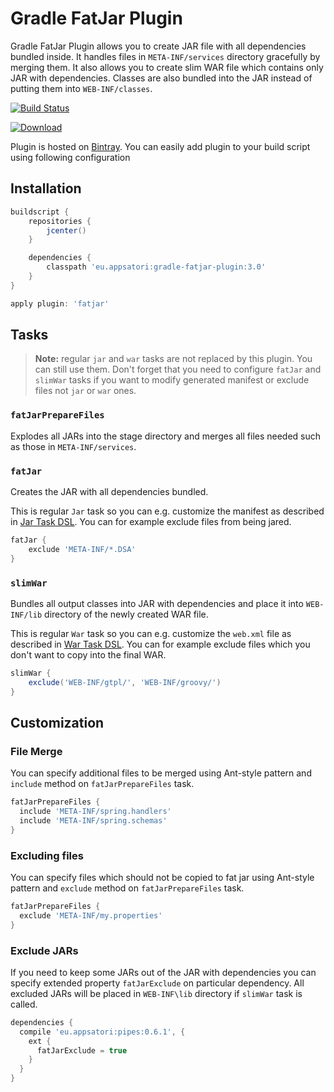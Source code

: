 # Gradle FatJar Plugin

Gradle FatJar Plugin allows you to create JAR file with all dependencies bundled inside. It handles files in `META-INF/services`
directory gracefully by merging them. It also allows you to create slim WAR file which contains only JAR with dependencies.
Classes are also bundled into the JAR instead of putting them into `WEB-INF/classes`.

[![Build Status](https://travis-ci.org/jbaruch/gradle-fatjar-plugin.svg?branch=master)](https://travis-ci.org/jbaruch/gradle-fatjar-plugin)

[ ![Download](https://api.bintray.com/packages/jbaruch/jbaruch-maven/eu.appsatori%3Agradle-fatjar-plugin/images/download.png) ](https://bintray.com/jbaruch/jbaruch-maven/eu.appsatori%3Agradle-fatjar-plugin/_latestVersion)

Plugin is hosted on [Bintray](https://bintray.com/jbaruch/jbaruch-maven/eu.appsatori%3Agradle-fatjar-plugin). You can easily add plugin to your build script using following configuration

## Installation

```groovy
buildscript {
    repositories {
        jcenter()
    }

    dependencies {
        classpath 'eu.appsatori:gradle-fatjar-plugin:3.0'
    }
}

apply plugin: 'fatjar'

```

## Tasks

  >  **Note:** regular `jar` and `war` tasks are not replaced by this plugin. You can still use them.
  >  Don't forget that you need to configure `fatJar` and `slimWar` tasks if you want to modify generated
  >  manifest or exclude files not `jar` or `war` ones.

### `fatJarPrepareFiles`

Explodes all JARs into the stage directory and merges all files needed such as those in `META-INF/services`.

### `fatJar`

Creates the JAR with all dependencies bundled.

This is regular `Jar` task so you can e.g. customize the manifest as
described in [Jar Task DSL](http://gradle.org/docs/current/dsl/org.gradle.api.tasks.bundling.Jar.html).
You can for example exclude files from being jared.

```groovy
fatJar {
    exclude 'META-INF/*.DSA'
}
```


### `slimWar`

Bundles all output classes into JAR with dependencies and place it into `WEB-INF/lib` directory of the newly created
WAR file.

This is regular `War` task so you can e.g. customize the `web.xml` file as
described in [War Task DSL](http://gradle.org/docs/current/dsl/org.gradle.api.tasks.bundling.War.html).
You can for example exclude files which you don't want to copy into the final WAR.

```groovy
slimWar {
    exclude('WEB-INF/gtpl/', 'WEB-INF/groovy/')
}
```

## Customization


### File Merge

You can specify additional files to be merged using Ant-style pattern and `include` method on `fatJarPrepareFiles` task.

```groovy
fatJarPrepareFiles {
  include 'META-INF/spring.handlers'
  include 'META-INF/spring.schemas'
}
```

### Excluding files

You can specify files which should not be copied to fat jar using Ant-style pattern and `exclude` method on `fatJarPrepareFiles` task.

```groovy
fatJarPrepareFiles {
  exclude 'META-INF/my.properties'
}
```

### Exclude JARs

If you need to keep some JARs out of the JAR with dependencies you can specify extended property `fatJarExclude` on
particular dependency. All excluded JARs will be placed in `WEB-INF\lib` directory if `slimWar` task is called.

```groovy
dependencies {
  compile 'eu.appsatori:pipes:0.6.1', {
    ext {
      fatJarExclude = true
    }
  }
}
```
